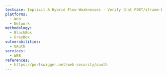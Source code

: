 ```yaml
---
testcase: Implicit & Hybrid Flow Weaknesses - Verify that POST/iframe-based token exfiltration is not possible in SPAs (e.g., via JS alert or message leaks). Web (HTTP/HTTPS) service
platforms: 
  - Web
  - Network
methodology: 
  - BlackBox
  - GreyBox
vulnerabilities:
  - OAuth
services:
  - WEB
references:
  - https://portswigger.net/web-security/oauth
---
```

